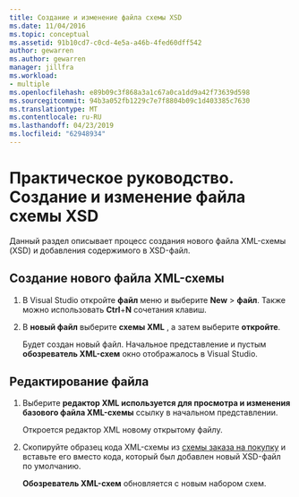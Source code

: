 ```yaml
---
title: Создание и изменение файла схемы XSD
ms.date: 11/04/2016
ms.topic: conceptual
ms.assetid: 91b10cd7-c0cd-4e5a-a46b-4fed60dff542
author: gewarren
ms.author: gewarren
manager: jillfra
ms.workload:
- multiple
ms.openlocfilehash: e89b09c3f868a3a1c67a0ca1dd9a42f73639d598
ms.sourcegitcommit: 94b3a052fb1229c7e7f8804b09c1d403385c7630
ms.translationtype: MT
ms.contentlocale: ru-RU
ms.lasthandoff: 04/23/2019
ms.locfileid: "62948934"
---
```

# <a name="how-to-create-and-edit-an-xsd-schema-file"></a>Практическое руководство. Создание и изменение файла схемы XSD

Данный раздел описывает процесс создания нового файла XML-схемы (XSD) и добавления содержимого в XSD-файл.

## <a name="to-create-a-new-xml-schema-file"></a>Создание нового файла XML-схемы

1. В Visual Studio откройте **файл** меню и выберите **New** > **файл**. Также можно использовать **Ctrl**+**N** сочетания клавиш.

2. В **новый файл** выберите **схемы XML** , а затем выберите **откройте**.

   Будет создан новый файл. Начальное представление и пустым **обозреватель XML-схем** окно отображалось в Visual Studio.

## <a name="to-edit-a-file"></a>Редактирование файла

1. Выберите **редактор XML используется для просмотра и изменения базового файла XML-схемы** ссылку в начальном представлении.

   Откроется редактор XML новому открытому файлу.

2. Скопируйте образец кода XML-схемы из [схемы заказа на покупку](../xml-tools/sample-xsd-file-simple-schema.md) и вставьте его вместо кода, который был добавлен новый XSD-файл по умолчанию.

   **Обозреватель XML-схем** обновляется с новым набором схем.